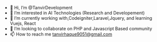 - 👋 Hi, I’m @TanvirDevelopment
- 👀 I’m interested in AI Technologies (Research and Developement)
- 🌱 I’m currently working with,Codeigniter,Laravel,Jquery, and learning Vuejs, React
- 💞️ I’m looking to collaborate on PHP and Javascript Based community
- 📫 How to reach me tanvirhaque9051@gmail.com

<!---
TanvirDevelpoment/TanvirDevelpoment is a ✨ special ✨ repository because its `README.md` (this file) appears on your GitHub profile.
You can click the Preview link to take a look at your changes.
--->
